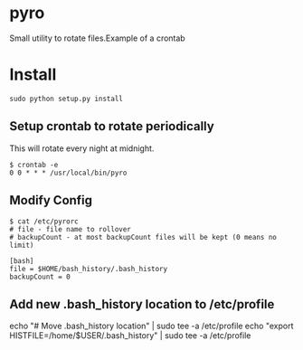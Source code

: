 pyro
====

Small utility to rotate files.Example of a crontab

# Install
```
sudo python setup.py install
```

## Setup crontab to rotate periodically
This will rotate every night at midnight.
```
$ crontab -e
0 0 * * * /usr/local/bin/pyro
```
## Modify Config

```
$ cat /etc/pyrorc 
# file - file name to rollover
# backupCount - at most backupCount files will be kept (0 means no limit)

[bash]
file = $HOME/bash_history/.bash_history
backupCount = 0

```
## Add new .bash_history location to /etc/profile
echo "# Move .bash_history location" | sudo tee -a /etc/profile
echo "export HISTFILE=/home/$USER/.bash_history" | sudo tee -a /etc/profile
